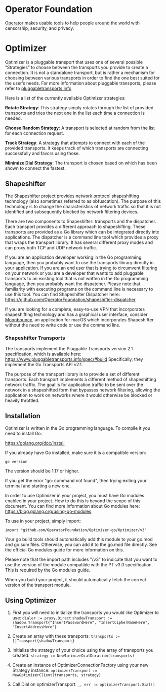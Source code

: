 # Operator Foundation

[Operator](https://operatorfoundation.org) makes usable tools to help people around the world with censorship, security, and privacy.

# Optimizer

Optimizer is a pluggable transport that uses one of several possible “Strategies” to choose between the transports you provide to create a connection. It is not a standalone transport, but is rather a mechanism for choosing between various transports in order to find the one best suited for the user’s needs. For more information about pluggable transports, please refer to [pluggabletransports.info](https://www.pluggabletransports.info/).

Here is a list of the currently available Optimizer strategies:

**Rotate Strategy**: This strategy simply rotates through the list of provided transports and tries the next one in the list each time a connection is needed.

**Choose Random Strategy**: A transport is selected at random from the list for each connection request.

**Track Strategy**: A strategy that  attempts to connect with each of the provided transports. It keeps track of which transports are connecting successfully and favors using those.

**Minimize Dial Strategy**: The transport is chosen based on which has been shown to connect the fastest.

## Shapeshifter

The Shapeshifter project provides network protocol shapeshifting technology (also sometimes referred to as obfuscation). The purpose of this technology is to change the characteristics of network traffic so that it is not identified and subsequently blocked by network filtering devices.

There are two components to Shapeshifter: transports and the dispatcher. Each transport provides a different approach to shapeshifting. These transports are provided as a Go library which can be integrated directly into applications. The dispatcher is a command line tool which provides a proxy that wraps the transport library. It has several different proxy modes and can proxy both TCP and UDP network traffic.

If you are an application developer working in the Go programming language, then you probably want to use the transports library directly in your application. If you are an end user that is trying to circumvent filtering on your network or you are a developer that wants to add pluggable transports to an existing tool that is not written in the Go programming language, then you probably want the dispatcher. Please note that familiarity with executing programs on the command line is necessary to use this tool. You can find Shapeshifter Dispatcher here: <https://github.com/OperatorFoundation/shapeshifter-dispatcher>

If you are looking for a complete, easy-to-use VPN that incorporates shapeshifting technology and has a graphical user interface, consider [Moonbounce](https://github.com/OperatorFoundation/Moonbounce), an application for macOS which incorporates Shapeshifter without the need to write code or use the command line.

### Shapeshifter Transports
The transports implement the Pluggable Transports version 2.1 specification, which is available here: <https://www.pluggabletransports.info/spec/#build> Specifically, they implement the Go Transports API v2.1.

The purpose of the transport library is to provide a set of different transports. Each transport implements a different method of shapeshifting network traffic. The goal is for application traffic to be sent over the network in a shapeshifted form that bypasses network filtering, allowing the application to work on networks where it would otherwise be blocked or heavily throttled.

## Installation
Optimizer is written in the Go programming language. To compile it you need
to install Go:

<https://golang.org/doc/install>

If you already have Go installed, make sure it is a compatible version:

    go version

The version should be 1.17 or higher.

If you get the error "go: command not found", then trying exiting your terminal
and starting a new one.

In order to use Optimizer in your project, you must have Go modules enabled in your project. How to do this is beyond the scope of this document. You can find more information about Go modules here: <https://blog.golang.org/using-go-modules>

To use in your project, simply import:

    import "github.com/OperatorFoundation/Optimizer-go/Optimizer/v3"
    
Your go build tools should automatically add this module to your go.mod and go.sum files. Otherwise, you can add it to the go.mod file directly. See the official Go modules guide for more information on this.    

Please note that the import path includes "/v3" to indicate that you want to use the version of the module compatible with the PT v3.0 specification. This is required by the Go modules guide.

When you build your project, it should automatically fetch the correct version of the transport module.

## Using Optimizer

1. First you will need to initialize the transports you would like Optimizer to use:
    `dialer := proxy.Direct`
	`shadowTransport := shadow.Transport{"InsertPasswordHere", "InsertCipherNameHere", "InsertAddressHere"}`
	
2. Create an array with these transports:
    `transports := []Transport{shadowTransport}`
    
3. Initialize the strategy of your choice using the array of transports you created:
    `strategy := NewMinimizeDialDuration(transports)`
    
4. Create an instance of OptimizerConnectionFactory using your new Strategy instance:
    `optimizerTransport := NewOptimizerClient(transports, strategy)`
    
5. Call Dial on optimizerTransport:
    `_, err := optimizerTransport.Dial()`

